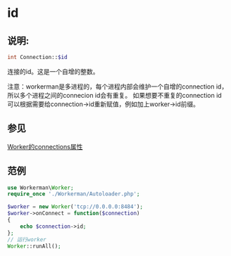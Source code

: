 # id

## 说明:
```php
int Connection::$id
```

连接的id。这是一个自增的整数。

注意：workerman是多进程的，每个进程内部会维护一个自增的connection id，所以多个进程之间的connecion id会有重复。
如果想要不重复的connection id 可以根据需要给connection->id重新赋值，例如加上worker->id前缀。

## 参见
[Worker的connections属性](/worker-development/connections.html)


## 范例


```php
use Workerman\Worker;
require_once './Workerman/Autoloader.php';

$worker = new Worker('tcp://0.0.0.0:8484');
$worker->onConnect = function($connection)
{
    echo $connection->id;
};
// 运行worker
Worker::runAll();
```

